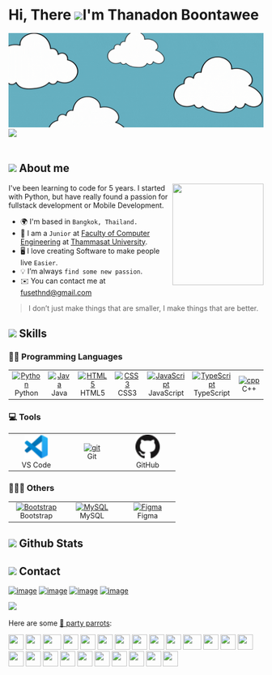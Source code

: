 Hi, There ![](https://user-images.githubusercontent.com/18350557/176309783-0785949b-9127-417c-8b55-ab5a4333674e.gif)I'm Thanadon Boontawee
==================================================================================
<img src="images/fuse-coverv2.gif" alt="Cover">
<img src="https://user-images.githubusercontent.com/73097560/115834477-dbab4500-a447-11eb-908a-139a6edaec5c.gif"><br><br>

## <img src = "https://github.com/7oSkaaa/7oSkaaa/blob/main/Images/about_me.gif?raw=true" width = 40px> About me
  <img align="right" src="https://media.giphy.com/media/M9gbBd9nbDrOTu1Mqx/giphy.gif" width = 180px height = 200px/>

I've been learning to code for 5 years. I started with Python, but have really found a passion for fullstack development or Mobile Development.
- 🌍  I'm based in `Bangkok, Thailand.`
- 🌱 I am a `Junior` at [Faculty of Computer Engineering](https://ece.engr.tu.ac.th/) at [Thammasat University](https://tu.ac.th/).
- 🖥️ I love creating Software to make people live `Easier`.
- 💡 I’m always `find some new passion`.
- ✉️  You can contact me at [fusethnd@gmail.com](mailto:fusethnd@gmail.com)
  
> I don’t just make things that are smaller, I make things that are better.

## <img height="35" src="https://cdn3.emoji.gg/emojis/7457-pixel-bear-study.gif"> Skills

### 👨‍💻 Programming Languages

<table>
  <tr>
    <td align="center" width="96">
      <a href="https://www.python.org/" target="_blank" rel="noreferrer">
        <img src="https://raw.githubusercontent.com/danielcranney/readme-generator/main/public/icons/skills/python-colored.svg" width="48" height="48" alt="Python"/>
      </a>
      <br>Python
    </td>
    <td align="center" width="96">
      <a href="https://www.oracle.com/java/" target="_blank" rel="noreferrer">
        <img src="https://raw.githubusercontent.com/danielcranney/readme-generator/main/public/icons/skills/java-colored.svg" width="48" height="48" alt="Java" />
      </a>
      <br>Java
    </td>
    <td align="center" width="96">
      <a href="https://developer.mozilla.org/en-US/docs/Glossary/HTML5" target="_blank" rel="noreferrer"><img src="https://raw.githubusercontent.com/danielcranney/readme-generator/main/public/icons/skills/html5-colored.svg" width="48" height="48" alt="HTML5" /></a>
      <br>HTML5
    </td>
    <td align="center" width="96">
      <a href="https://www.w3.org/TR/CSS/#css" target="_blank" rel="noreferrer"><img src="https://raw.githubusercontent.com/danielcranney/readme-generator/main/public/icons/skills/css3-colored.svg" width="48" height="48" alt="CSS3" /></a>
      <br>CSS3
    </td>
    <td align="center" width="96">
      <a href="https://developer.mozilla.org/en-US/docs/Web/JavaScript" target="_blank" rel="noreferrer"><img src="https://raw.githubusercontent.com/danielcranney/readme-generator/main/public/icons/skills/javascript-colored.svg" width="48" height="48" alt="JavaScript" /></a>
      <br>JavaScript</br>
    </td>
    <td align="center" width="96">
      <a href="https://www.typescriptlang.org/" target="_blank" rel="noreferrer"><img src="https://raw.githubusercontent.com/danielcranney/readme-generator/main/public/icons/skills/typescript-colored.svg" width="48" height="48" alt="TypeScript" /></a>
      <br>TypeScript</br>
    </td>
    <td align="center" width="96">
      <a href="https://cplusplus.com/" target="_blank" rel="noreferrer"><img src="https://raw.githubusercontent.com/danielcranney/readme-generator/main/public/icons/skills/cplusplus-colored.svg" width="48" height="48" alt="cpp" /></a>
      <br>C++</br>
    </td>
    </tr>
</table>

### 💻 Tools

<table>
    <tr>
        <td align="center" width="96">
      <a href="https://code.visualstudio.com/" title="VS-Code"><img src="icons/vscode.png" width="48" height="48" alt="vscode"/></a>
      <br>VS Code
        </td>
        <td align="center" width="96">
      <a href="https://git-scm.com/" target="_blank" rel="noreferrer"> <img src="https://raw.githubusercontent.com/rahul-jha98/github_readme_icons/main/language_and_tools/square/git-scm/git-scm.svg" width="48" height="48" alt="git"/> </a>
      <br>Git
        </td>
        <td align="center" width="96">
      <a href="https://github.com/" title="GitHub"><img src="icons/github.png" width="48" height="48" alt="github"/>
      </a>
      <br>GitHub
        </td>
    </tr>
</table>


### 👨🏽‍💻 Others
<table>
    <tr>
        <td align="center" width="96">
      <a href="https://getbootstrap.com/" target="_blank" rel="noreferrer">
        <img src="https://raw.githubusercontent.com/danielcranney/readme-generator/main/public/icons/skills/bootstrap-colored.svg" width="48" height="48" alt="Bootstrap" />
      </a>
      <br>Bootstrap
        </td>
        <td align="center" width="96">
      <a href="https://www.mysql.com/" target="_blank" rel="noreferrer">
        <img src="https://raw.githubusercontent.com/danielcranney/readme-generator/main/public/icons/skills/mysql-colored.svg" width="48" height="48" alt="MySQL" />
      </a>
      <br>MySQL
        </td>
        <td align="center" width="96">
      <a href="https://www.figma.com/" target="_blank" rel="noreferrer"><img src="https://raw.githubusercontent.com/danielcranney/readme-generator/main/public/icons/skills/figma-colored.svg" width="48" height="48" alt="Figma" /></a>
      </a>
      <br>Figma
        </td>
    </tr>
</table>

## <img height="35" src="https://cdn3.emoji.gg/emojis/7483-peepo-rich.gif"> Github Stats

## <img height="35" src="https://cdn3.emoji.gg/emojis/6793-pixel-cat.gif"> Contact
<p align="left">

[![image](https://img.shields.io/badge/Facebook-0077B5?style=for-the-badge&logo=Facebook&logoColor=white)](https://www.facebook.com/fuse.thnd)
[![image](https://img.shields.io/badge/Instagram-E4405F?style=for-the-badge&logo=instagram&logoColor=white)](https://www.instagram.com/useafterf/)
[![image](https://img.shields.io/badge/Linkin-1DA1F2?style=for-the-badge&logo=linkedin&logoColor=white)](https://www.linkedin.com/in/fusethnd/)
[![image](https://img.shields.io/badge/Gmail-D14836?style=for-the-badge&logo=gmail&logoColor=white)](mailto:fusethnd@gmail.com)
</p>

<img src="https://user-images.githubusercontent.com/73097560/115834477-dbab4500-a447-11eb-908a-139a6edaec5c.gif"><br>

Here are some [🦜 party parrots](https://cultofthepartyparrot.com):

<div>
    <img src="https://cultofthepartyparrot.com/parrots/hd/githubparrot.gif" width="30" height="30"/>
    <img src="https://cultofthepartyparrot.com/flags/hd/indiaparrot.gif" width="30" height="30"/>
    <img src="https://cultofthepartyparrot.com/parrots/asyncparrot.gif" width="36" height="30"/>
    <img src="https://cultofthepartyparrot.com/parrots/hd/exceptionallyfastparrot.gif" width="30" height="30"/>
    <img src="https://cultofthepartyparrot.com/parrots/hd/60fpsparrot.gif" width="30" height="30"/>
    <img src="https://cultofthepartyparrot.com/parrots/hd/jumpingparrot.gif" width="30" height="30"/>
    <img src="https://cultofthepartyparrot.com/parrots/hd/opensourceparrot.gif" width="30" height="30"/>
    <img src="https://cultofthepartyparrot.com/parrots/hd/dealwithitnowparrot.gif" width="30" height="30"/>
    <img src="https://cultofthepartyparrot.com/parrots/hd/hypnoparrotlight.gif" width="30" height="30"/>
    <img src="https://cultofthepartyparrot.com/parrots/databaseparrot.gif" width="30" height="30"/>
    <img src="https://cultofthepartyparrot.com/parrots/fixparrot.gif" width="36" height="30"/>
    <img src="https://cultofthepartyparrot.com/parrots/hd/laptop_parrot.gif" width="30" height="30"/>
    <img src="https://cultofthepartyparrot.com/parrots/hd/spinningparrot.gif" width="30" height="30"/>
    <img src="https://cultofthepartyparrot.com/parrots/hd/levitationparrot.gif" width="30" height="30"/>
    <img src="https://cultofthepartyparrot.com/parrots/hd/meldparrot.gif" width="30" height="30"/>
    <img src="https://cultofthepartyparrot.com/parrots/slomoparrot.gif" width="30" height="30"/>
    <img src="https://cultofthepartyparrot.com/parrots/hd/moonwalkingparrot.gif" width="30" height="30"/>
    <img src="https://cultofthepartyparrot.com/parrots/hd/stableparrot.gif" width="30" height="30"/>
    <img src="https://cultofthepartyparrot.com/parrots/hd/scienceparrot.gif" width="30" height="30"/>
    <img src="https://cultofthepartyparrot.com/parrots/hd/pirateparrot.gif" width="30" height="30"/>
    <img src="https://cultofthepartyparrot.com/parrots/hd/footballparrot.gif" width="30" height="30"/>
    <img src="https://cultofthepartyparrot.com/parrots/hd/illuminatiparrot.gif" width="30" height="30"/>
    <img src="https://cultofthepartyparrot.com/parrots/hd/hypnoparrotdark.gif" width="30" height="30"/>
    <img src="https://cultofthepartyparrot.com/parrots/hd/mustacheparrot.gif" width="30" height="30"/>
</div>
